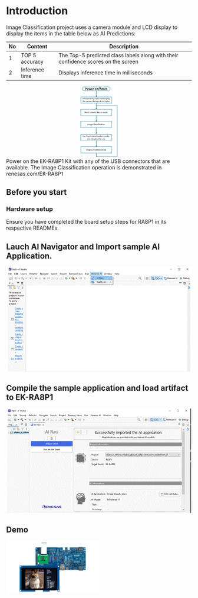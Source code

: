 # Introduction


 Image Classification project uses a camera module and LCD display to display the items in the table below as AI Predictions:  


| No   | Content            | Description      |
| ---- | --------------- | --------- |
|1|TOP 5 accuracy|The Top-5 predicted class labels along with their confidence scores on the screen|
|2|Inference time|Displays inference time in milliseconds|

<div align="center">
<img src ="./assets/IM_flow.png" width="20%">  


<div align="left">
Power on the EK-RA8P1 Kit with any of the USB connectors that are available.  
The Image Classification operation is demonstrated in renesas.com/EK-RA8P1  

## Before you start  

### Hardware setup  
Ensure you have completed the board setup steps for RA8P1 in its respective READMEs.  

## Lauch AI Navigator and Import sample AI Application.  

<div align="center">
<img src ="./assets/IC_install_demo.gif"> 

<div align="left">
 
## Compile the sample application and load artifact to EK-RA8P1

<div align="center">
<img src ="./assets/build_run.gif">  
<div align="left">

## Demo

<img src ="./assets/Image_class_demo.png" width="50%">  




